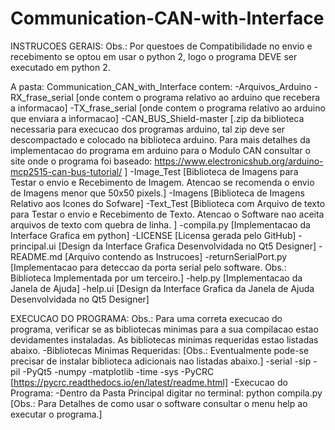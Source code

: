 # Communication-CAN-with-Interface

INSTRUCOES GERAIS:
Obs.: Por questoes de Compatibilidade no envio e recebimento se optou em usar o python 2, logo o programa DEVE ser executado em python 2.

A pasta: Communication_CAN_with_Interface contem:
	-Arquivos_Arduino
		-RX_frase_serial [onde contem o programa relativo ao arduino que recebera a informacao]
		-TX_frase_serial [onde contem o programa relativo ao arduino que enviara a informacao]
		-CAN_BUS_Shield-master [.zip da biblioteca necessaria para execucao dos programas arduino, tal zip deve ser descompactado e colocado na biblioteca arduino. Para mais detalhes da implementacao do programa em arduino para o Modulo CAN consultar o site onde o programa foi baseado: https://www.electronicshub.org/arduino-mcp2515-can-bus-tutorial/ ]
	-Image_Test [Biblioteca de Imagens para Testar o envio e Recebimento de Imagem. Atencao se recomenda o envio de Imagens menor que 50x50 pixels.]
	-Imagens [Biblioteca de Imagens Relativo aos Icones do Sofware]
	-Text_Test [Biblioteca com Arquivo de texto para Testar o envio e Recebimento de Texto. Atencao o Software nao aceita arquivos de texto com quebra de linha. ]
	-compila.py [Implementacao da Interface Grafica em python]
	-LICENSE [Licensa gerada pelo GitHub]
	-principal.ui [Design da Interface Grafica Desenvolvidada no Qt5 Designer]
	-README.md [Arquivo contendo as Instrucoes]
	-returnSerialPort.py [Implementacao para deteccao da porta serial pelo software. Obs.: Biblioteca Implementada por um terceiro.]
	-help.py [Implementacao da Janela de Ajuda]
	-help.ui [Design da Interface Grafica da Janela de Ajuda Desenvolvidada no Qt5 Designer]

EXECUCAO DO PROGRAMA:
Obs.: Para uma correta execucao do programa, verificar se as bibliotecas minimas para a sua compilacao estao devidamentes instaladas. As bibliotecas minimas requeridas estao listadas abaixo.
	-Bibliotecas Minimas Requeridas: [Obs.: Eventualmente pode-se precisar de instalar biblioteca adicionais nao listadas abaixo.]
		-serial
		-sip
		-pil
		-PyQt5
		-numpy
		-matplotlib
		-time
		-sys
		-PyCRC [https://pycrc.readthedocs.io/en/latest/readme.html]
	-Execucao do Programa:
		-Dentro da Pasta Principal digitar no terminal: python compila.py
		[Obs.: Para Detalhes de como usar o software consultar o menu help ao executar o programa.]
		